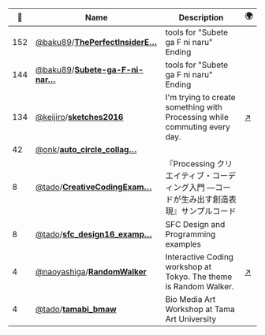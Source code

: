 |:star2: | Name | Description | 🌍|
|---|---|---|---|
|152|[@baku89](https://github.com/baku89)/[**ThePerfectInsiderE…**](https://github.com/baku89/ThePerfectInsiderED)|tools for "Subete ga F ni naru" Ending||
|144|[@baku89](https://github.com/baku89)/[**Subete-ga-F-ni-nar…**](https://github.com/baku89/Subete-ga-F-ni-naru-ED)|tools for "Subete ga F ni naru" Ending||
|134|[@keijiro](https://github.com/keijiro)/[**sketches2016**](https://github.com/keijiro/sketches2016)|I'm trying to create something with Processing while commuting every day.|[:arrow_upper_right:](http://radiumsoftware.tumblr.com/tagged/processing)|
|42|[@onk](https://github.com/onk)/[**auto_circle_collag…**](https://github.com/onk/auto_circle_collage)|||
|8|[@tado](https://github.com/tado)/[**CreativeCodingExam…**](https://github.com/tado/CreativeCodingExamples)|『Processing クリエイティブ・コーディング入門 ―コードが生み出す創造表現』サンプルコード||
|8|[@tado](https://github.com/tado)/[**sfc_design16_examp…**](https://github.com/tado/sfc_design16_examples)|SFC Design and Programming examples||
|4|[@naoyashiga](https://github.com/naoyashiga)/[**RandomWalker**](https://github.com/naoyashiga/RandomWalker)|Interactive Coding workshop at Tokyo. The theme is Random Walker.|[:arrow_upper_right:](https://www.facebook.com/groups/1478118689119745/)|
|4|[@tado](https://github.com/tado)/[**tamabi_bmaw**](https://github.com/tado/tamabi_bmaw)|Bio Media Art Workshop at Tama Art University||

